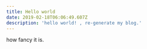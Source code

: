 ```yaml
---
title: Hello world
date: 2019-02-18T06:06:49.607Z
description: 'hello world! , re-generate my blog.'
---
```

how fancy it is.
